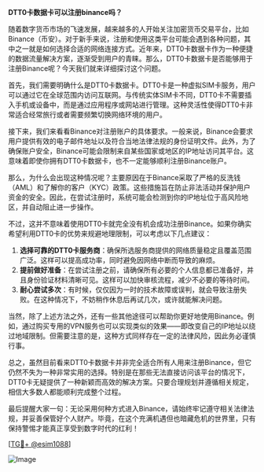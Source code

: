 **DTT0卡数据卡可以注册binance吗？**

随着数字货币市场的飞速发展，越来越多的人开始关注加密货币交易平台，比如Binance（币安）。对于新手来说，注册和使用这类平台可能会遇到各种问题，其中之一就是如何选择合适的网络连接方式。近年来，DTT0卡数据卡作为一种便捷的数据流量解决方案，逐渐受到用户的青睐。那么，DTT0卡数据卡是否能够用于注册Binance呢？今天我们就来详细探讨这个问题。

首先，我们需要明确什么是DTT0卡数据卡。DTT0卡是一种虚拟SIM卡服务，用户可以通过它在全球范围内访问互联网。与传统实体SIM卡不同，DTT0卡不需要插入手机或设备中，而是通过应用程序或网站进行管理。这种灵活性使得DTT0卡非常适合经常旅行或者需要频繁切换网络环境的用户。

接下来，我们来看看Binance对注册账户的具体要求。一般来说，Binance会要求用户提供有效的电子邮件地址以及符合当地法律法规的身份证明文件。此外，为了确保账户安全，Binance可能会限制来自某些国家或地区的IP地址访问其平台。这意味着即使你拥有DTT0卡数据卡，也不一定能够顺利注册Binance账户。

那么，为什么会出现这种情况呢？主要原因在于Binance采取了严格的反洗钱（AML）和了解你的客户（KYC）政策。这些措施旨在防止非法活动并保护用户资金的安全。因此，在尝试注册时，系统可能会检测到你的IP地址位于高风险地区，并自动阻止进一步操作。

不过，这并不意味着使用DTT0卡就完全没有机会成功注册Binance。如果你确实希望利用DTT0卡的优势来规避地理限制，可以考虑以下几点建议：

1. **选择可靠的DTT0卡服务商**：确保所选服务商提供的网络质量稳定且覆盖范围广泛。这样可以提高成功率，同时避免因网络中断而导致的麻烦。
2. **提前做好准备**：在尝试注册之前，请确保所有必要的个人信息都已准备好，并且身份验证材料清晰可见。这样可以加快审核流程，减少不必要的等待时间。
3. **耐心尝试多次**：有时候，仅仅因为一时的技术故障或误判，就会导致注册失败。在这种情况下，不妨稍作休息后再试几次，或许就能解决问题。

当然，除了上述方法之外，还有一些其他途径可以帮助你更好地使用Binance。例如，通过购买专用的VPN服务也可以实现类似的效果——即改变自己的IP地址以绕过地域限制。但需要注意的是，这种方式同样存在一定的法律风险，因此务必谨慎行事。

总之，虽然目前看来DTT0卡数据卡并非完全适合所有人用来注册Binance，但它仍然不失为一种非常实用的选择。特别是在那些无法直接访问该平台的情况下，DTT0卡无疑提供了一种新颖而高效的解决方案。只要合理规划并遵循相关规定，相信大多数人都能顺利完成整个过程。

最后提醒大家一句：无论采用何种方式进入Binance，请始终牢记遵守相关法律法规，并妥善保管好个人财产。毕竟，在这个充满机遇但也暗藏危机的世界里，只有保持警惕才能真正享受到数字时代的红利！

[[TG💪+ @esim1088](https://t.me/s/esim1088)]

![Image](https://i.postimg.cc/4NQfJmqS/Snipaste-2025-05-13-00-14-12.png)